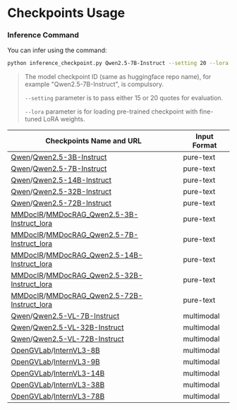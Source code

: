 # Checkpoints Usage



### Inference Command

You can infer using the command:

```bash
python inference_checkpoint.py Qwen2.5-7B-Instruct --setting 20 --lora Qwen2.5-7B-Instruct_lora
```

>The model checkpoint ID (same as huggingface repo name), for example "Qwen2.5-7B-Instruct", is compulsory.
>
>`--setting` parameter is to pass either 15 or 20 quotes for evaluation.
>
>`--lora` parameter is for loading pre-trained checkpoint with fine-tuned LoRA weights.



| Checkpoints Name and URL                                     | Input Format |
| ------------------------------------------------------------ | ------------ |
| [ Qwen](https://huggingface.co/Qwen)/[Qwen2.5-3B-Instruct](https://huggingface.co/Qwen/Qwen2.5-3B-Instruct) | pure-text    |
| [Qwen](https://huggingface.co/Qwen)/[Qwen2.5-7B-Instruct](https://huggingface.co/Qwen/Qwen2.5-7B-Instruct) | pure-text    |
| [Qwen](https://huggingface.co/Qwen)/[Qwen2.5-14B-Instruct](https://huggingface.co/Qwen/Qwen2.5-14B-Instruct) | pure-text    |
| [Qwen](https://huggingface.co/Qwen)/[Qwen2.5-32B-Instruct](https://huggingface.co/Qwen/Qwen2.5-32B-Instruct) | pure-text    |
| [ Qwen](https://huggingface.co/Qwen)/[Qwen2.5-72B-Instruct](https://huggingface.co/Qwen/Qwen2.5-72B-Instruct) | pure-text    |
| [MMDocIR](https://huggingface.co/MMDocIR)/[MMDocRAG_Qwen2.5-3B-Instruct_lora](https://huggingface.co/MMDocIR/MMDocRAG_Qwen2.5-3B-Instruct_lora) | pure-text    |
| [MMDocIR](https://huggingface.co/MMDocIR)/[MMDocRAG_Qwen2.5-7B-Instruct_lora](https://huggingface.co/MMDocIR/MMDocRAG_Qwen2.5-7B-Instruct_lora) | pure-text    |
| [MMDocIR](https://huggingface.co/MMDocIR)/[MMDocRAG_Qwen2.5-14B-Instruct_lora](https://huggingface.co/MMDocIR/MMDocRAG_Qwen2.5-14B-Instruct_lora) | pure-text    |
| [MMDocIR](https://huggingface.co/MMDocIR)/[MMDocRAG_Qwen2.5-32B-Instruct_lora](https://huggingface.co/MMDocIR/MMDocRAG_Qwen2.5-32B-Instruct_lora) | pure-text    |
| [MMDocIR](https://huggingface.co/MMDocIR)/[MMDocRAG_Qwen2.5-72B-Instruct_lora](https://huggingface.co/MMDocIR/MMDocRAG_Qwen2.5-72B-Instruct_lora) | pure-text    |
| [Qwen](https://huggingface.co/Qwen)/[Qwen2.5-VL-7B-Instruct](https://huggingface.co/Qwen/Qwen2.5-VL-7B-Instruct) | multimodal   |
| [Qwen](https://huggingface.co/Qwen)/[Qwen2.5-VL-32B-Instruct](https://huggingface.co/Qwen/Qwen2.5-VL-32B-Instruct) | multimodal   |
| [ Qwen](https://huggingface.co/Qwen)/[Qwen2.5-VL-72B-Instruct](https://huggingface.co/Qwen/Qwen2.5-VL-72B-Instruct) | multimodal   |
| [OpenGVLab](https://huggingface.co/OpenGVLab)/[InternVL3-8B](https://huggingface.co/OpenGVLab/InternVL3-8B) | multimodal   |
| [ OpenGVLab](https://huggingface.co/OpenGVLab)/[InternVL3-9B](https://huggingface.co/OpenGVLab/InternVL3-9B) | multimodal   |
| [ OpenGVLab](https://huggingface.co/OpenGVLab)/[InternVL3-14B](https://huggingface.co/OpenGVLab/InternVL3-14B) | multimodal   |
| [ OpenGVLab](https://huggingface.co/OpenGVLab)/[InternVL3-38B](https://huggingface.co/OpenGVLab/InternVL3-38B) | multimodal   |
| [ OpenGVLab](https://huggingface.co/OpenGVLab)/[InternVL3-78B](https://huggingface.co/OpenGVLab/InternVL3-78B) | multimodal   |
